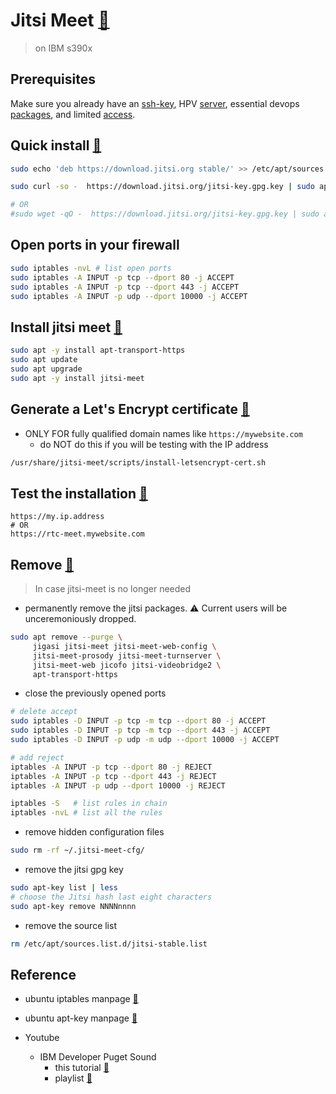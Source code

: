 # Jitsi Meet [:link:](https://jitsi.org/jitsi-meet/)
> on IBM s390x

## Prerequisites
Make sure you already have an [ssh-key](https://github.com/IBM-Developer-Puget-Sound/curtain-raiser/blob/master/how_to/ssh/keygen/README.md), HPV [server](https://github.com/IBM-Developer-Puget-Sound/curtain-raiser/blob/master/how_to/hp_virtual_server/README.md), essential devops [packages](https://github.com/IBM-Developer-Puget-Sound/curtain-raiser/blob/master/how_to/dev_tools/README.md), and limited [access](https://github.com/IBM-Developer-Puget-Sound/curtain-raiser/blob/master/how_to/fail2ban/README.md).

## Quick install [:link:](https://github.com/jitsi/jitsi-meet/blob/master/doc/quick-install.md#jitsi-meet-quick-install)

```bash
sudo echo 'deb https://download.jitsi.org stable/' >> /etc/apt/sources.list.d/jitsi-stable.list

sudo curl -so -  https://download.jitsi.org/jitsi-key.gpg.key | sudo apt-key add -

# OR
#sudo wget -qO -  https://download.jitsi.org/jitsi-key.gpg.key | sudo apt-key add -
```

## Open ports in your firewall
```bash
sudo iptables -nvL # list open ports
sudo iptables -A INPUT -p tcp --dport 80 -j ACCEPT
sudo iptables -A INPUT -p tcp --dport 443 -j ACCEPT
sudo iptables -A INPUT -p udp --dport 10000 -j ACCEPT
```

## Install jitsi meet [:link:](https://github.com/jitsi/jitsi-meet/blob/master/doc/quick-install.md#install-jitsi-meet)

```bash
sudo apt -y install apt-transport-https
sudo apt update
sudo apt upgrade
sudo apt -y install jitsi-meet
```

## Generate a Let's Encrypt certificate [:link:](https://github.com/jitsi/jitsi-meet/blob/master/doc/quick-install.md#generate-a-lets-encrypt-certificate-optional-recommended)
* ONLY FOR fully qualified domain names like `https://mywebsite.com`
  * do NOT do this if you will be testing with the IP address
```bash
/usr/share/jitsi-meet/scripts/install-letsencrypt-cert.sh
```

## Test the installation [:link:](https://github.com/jitsi/jitsi-meet/blob/master/doc/quick-install.md#confirm-that-your-installation-is-working)
```
https://my.ip.address
# OR
https://rtc-meet.mywebsite.com
```

## Remove [:link:](https://github.com/jitsi/jitsi-meet/blob/master/doc/quick-install.md#uninstall)
> In case jitsi-meet is no longer needed

* permanently remove the jitsi packages. :warning: Current users will be unceremoniously dropped.

```bash
sudo apt remove --purge \
     jigasi jitsi-meet jitsi-meet-web-config \
     jitsi-meet-prosody jitsi-meet-turnserver \
     jitsi-meet-web jicofo jitsi-videobridge2 \
     apt-transport-https
```

* close the previously opened ports
```bash
# delete accept
sudo iptables -D INPUT -p tcp -m tcp --dport 80 -j ACCEPT
sudo iptables -D INPUT -p tcp -m tcp --dport 443 -j ACCEPT
sudo iptables -D INPUT -p udp -m udp --dport 10000 -j ACCEPT

# add reject
iptables -A INPUT -p tcp --dport 80 -j REJECT
iptables -A INPUT -p tcp --dport 443 -j REJECT
iptables -A INPUT -p udp --dport 10000 -j REJECT

iptables -S   # list rules in chain
iptables -nvL # list all the rules
```

* remove hidden configuration files
```bash
sudo rm -rf ~/.jitsi-meet-cfg/
```

* remove the jitsi gpg key
```bash
sudo apt-key list | less
# choose the Jitsi hash last eight characters
sudo apt-key remove NNNNnnnn
```
* remove the source list
```bash
rm /etc/apt/sources.list.d/jitsi-stable.list
```

## Reference

* ubuntu iptables manpage [:link:](http://manpages.ubuntu.com/manpages/bionic/en/man8/iptables.8.html)

* ubuntu apt-key manpage [:link:](http://manpages.ubuntu.com/manpages/bionic/en/man8/apt-key.8.html)

* Youtube
  * IBM Developer Puget Sound
    * this tutorial [:link:](https://youtu.be/7llu_JX0dNA)
    * playlist [:link:](https://www.youtube.com/playlist?list=PL-j7VyctKguuCO8WkzaYauh4NosbtGLC_)

